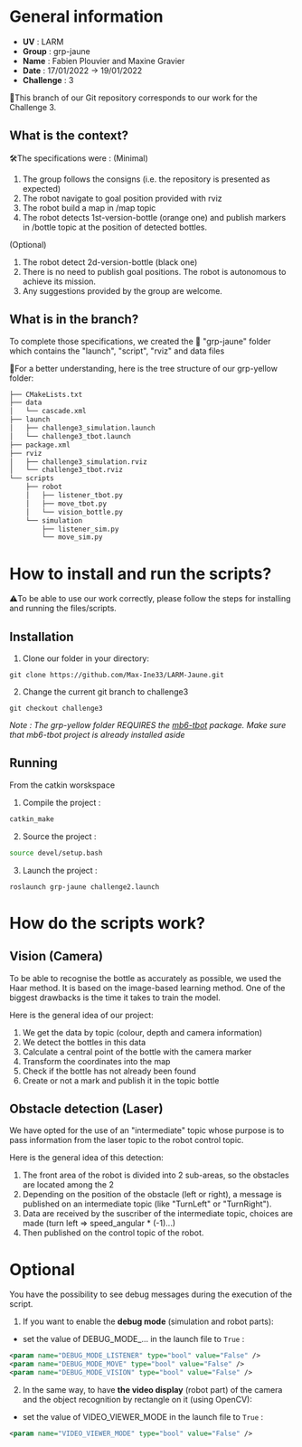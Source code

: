 # General information
- **UV** : LARM
- **Group** : grp-jaune
- **Name** : Fabien Plouvier and Maxine Gravier
- **Date** : 17/01/2022 -> 19/01/2022
- **Challenge** : 3  

📌This branch of our Git repository corresponds to our work for the Challenge 3.  
  
## What is the context?
🛠️The specifications were :
(Minimal)

1. The group follows the consigns (i.e. the repository is presented as expected)
2. The robot navigate to goal position provided with rviz
3. The robot build a map in /map topic
4. The robot detects 1st-version-bottle (orange one) and publish markers in /bottle topic at the position of detected bottles.

(Optional)
1. The robot detect 2d-version-bottle (black one)
2. There is no need to publish goal positions. The robot is autonomous to achieve its mission.
3. Any suggestions provided by the group are welcome.

## What is in the branch?
To complete those specifications, we created the 📂 "grp-jaune" folder which contains the "launch", "script", "rviz" and data files

👀For a better understanding, here is the tree structure of our grp-yellow folder:
```bash
├── CMakeLists.txt
├── data
│   └── cascade.xml
├── launch
│   ├── challenge3_simulation.launch
│   └── challenge3_tbot.launch
├── package.xml
├── rviz
│   ├── challenge3_simulation.rviz
│   └── challenge3_tbot.rviz
└── scripts
    ├── robot
    │   ├── listener_tbot.py
    │   ├── move_tbot.py
    │   └── vision_bottle.py
    └── simulation
        ├── listener_sim.py
        └── move_sim.py
```
# How to install and run the scripts?
⚠️To be able to use our work correctly, please follow the steps for installing and running the files/scripts.

## Installation

1. Clone our folder in your directory:
```git
git clone https://github.com/Max-Ine33/LARM-Jaune.git
```

2. Change the current git branch to challenge3
```git
git checkout challenge3
```
*Note : The grp-yellow folder REQUIRES the [mb6-tbot](https://bitbucket.org/imt-mobisyst/AC/src/master/) package.*
*Make sure that mb6-tbot project is already installed aside*

## Running

From the catkin worskspace

1. Compile the project :
```bash
catkin_make
```

2. Source the project :
```bash
source devel/setup.bash
```

3. Launch the project :
```bash
roslaunch grp-jaune challenge2.launch
```

# How do the scripts work?

## Vision (Camera)
To be able to recognise the bottle as accurately as possible, we used the Haar method. It is based on the image-based learning method. One of the biggest drawbacks is the time it takes to train the model.

Here is the general idea of our project:

1. We get the data by topic (colour, depth and camera information)
2. We detect the bottles in this data
3. Calculate a central point of the bottle with the camera marker
4. Transform the coordinates into the map
5. Check if the bottle has not already been found
6. Create or not a mark and publish it in the topic bottle

## Obstacle detection (Laser)
We have opted for the use of an "intermediate" topic whose purpose is to pass information from the laser topic to the robot control topic.

Here is the general idea of this detection:
1. The front area of the robot is divided into 2 sub-areas, so the obstacles are located among the 2
2. Depending on the position of the obstacle (left or right), a message is published on an intermediate topic (like "TurnLeft" or "TurnRight").
3. Data are received by the suscriber of the intermediate topic, choices are made (turn left => speed_angular * (-1)...) 
4. Then published on the control topic of the robot.

# Optional
You have the possibility to see debug messages during the execution of the script.

1. If you want to enable the **debug mode** (simulation and robot parts):

- set the value of DEBUG_MODE_... in the launch file to ``True`` :
```xml
<param name="DEBUG_MODE_LISTENER" type="bool" value="False" />
<param name="DEBUG_MODE_MOVE" type="bool" value="False" />
<param name="DEBUG_MODE_VISION" type="bool" value="False" />
```
2. In the same way, to have **the video display** (robot part) of the camera and the object recognition by rectangle on it (using OpenCV):

- set the value of VIDEO_VIEWER_MODE in the launch file to ``True`` :
```xml
<param name="VIDEO_VIEWER_MODE" type="bool" value="False" />
```